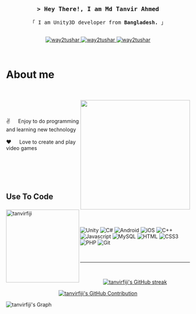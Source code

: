 <!-- Intro  -->
<h3 align="center">
        <samp>&gt; Hey There!, I am
                <b><a target="_blank"">Md Tanvir Ahmed</a></b>
        </samp>
</h3>


<p align="center"> 
  <samp>
    「 I am Unity3D developer from <b>Bangladesh.</b> 」
    <br>
    <br>
  </samp>
</p>


<p align="center">
 <a href="https://linkedin.com/in/md-tanvir-ahmed-1a39a21a3/" target="_blank">
  <img src="https://img.shields.io/badge/LinkedIn-0077B5?style=for-the-badge&logo=linkedin&logoColor=white" alt="way2tushar"/>
 </a>
 <a href="https://tanvirfiji.itch.io/" target="_blank">
  <img src="https://img.shields.io/static/v1?style=for-the-badge&message=Itch.io&color=FA5C5C&logo=Itch.io&logoColor=FFFFFF&label=" alt="way2tushar" />
 <a href="[https://facebook.com/way2tushar](https://www.facebook.com/tanvirfiji)" target="_blank">
  <img src="https://img.shields.io/badge/Facebook-20BEFF?&style=for-the-badge&logo=facebook&logoColor=white" alt="way2tushar"  />
  </a> 
</p>
<br />

<!-- About Section -->
 # About me 
<p>
<br/><br/>        
<img align="right" width="300" src="https://user-images.githubusercontent.com/74038190/212748842-9fcbad5b-6173-4175-8a61-521f3dbb7514.gif" width="300">
 
  
  <br/><br/>
 ✌️ &emsp; Enjoy to do programming and learning new technology<br/><br/>
 ❤️ &emsp; Love to create and play video games<br/><br/>

</p>

<br/>
<br/>
<br/>

## Use To Code

<img align="left" width="200" src="/assets/unity.gif" alt="tanvirfiji" />
<br>
<br>

![Unity](https://img.shields.io/badge/unity-%23000000.svg?style=for-the-badge&logo=unity&logoColor=white)
![C#](https://img.shields.io/badge/c%23-%23239120.svg?style=for-the-badge&logo=c-sharp&logoColor=white)
![Android](https://img.shields.io/badge/Android-3DDC84?style=for-the-badge&logo=android&logoColor=white)
![iOS](https://img.shields.io/badge/iOS-000000?style=for-the-badge&logo=ios&logoColor=white)
![C++](https://img.shields.io/badge/c++-%2300599C.svg?style=for-the-badge&logo=c%2B%2B&logoColor=white)
![Javascript](https://img.shields.io/badge/Javascript-F0DB4F?style=for-the-badge&labelColor=black&logo=javascript&logoColor=F0DB4F)
![MySQL](https://img.shields.io/badge/mysql-%2300f.svg?style=for-the-badge&logo=mysql&logoColor=white)
![HTML](https://img.shields.io/badge/HTML5-E34F26?style=for-the-badge&logo=html5&logoColor=white)
![CSS3](https://img.shields.io/badge/CSS3-1572B6?style=for-the-badge&logo=css3&logoColor=white)
![PHP](https://img.shields.io/badge/php-%23777BB4.svg?style=for-the-badge&logo=php&logoColor=white)
![Git](https://img.shields.io/badge/Git-F05032?style=for-the-badge&logo=git&logoColor=white)



<br/>
<hr/>
<br/>

<p align="center">
  <a href="https://github.com/tanvirfiji">
    <img src="https://github-readme-streak-stats.herokuapp.com/?user=tanvirfiji&theme=radical&border=7F3FBF&background=0D1117" alt="tanvirfiji's GitHub streak"/>
  </a>
</p>

<p align="center">
  <a href="https://github.com/tanvirfiji">
    <img src="https://github-profile-summary-cards.vercel.app/api/cards/profile-details?username=tanvirfiji&theme=radical" alt="tanvirfiji's GitHub Contribution"/>
  </a>
</p>




![tanvirfiji's Graph](https://github-readme-activity-graph.vercel.app/graph?username=tanvirfiji&custom_title=tanvirfiji's%20GitHub%20Activity%20Graph&bg_color=0D1117&color=7F3FBF&line=7F3FBF&point=7F3FBF&area_color=FFFFFF&title_color=FFFFFF&area=true)

<!--
**way2tushar/way2tushar** is a ✨ _special_ ✨ repository because its `README.md` (this file) appears on your GitHub profile.

Here are some ideas to get you started:

- 🔭 I’m currently working on ...
- 🌱 I’m currently learning ...
- 👯 I’m looking to collaborate on ...
- 🤔 I’m looking for help with ...
- 💬 Ask me about ...
- 📫 How to reach me: ...
- 😄 Pronouns: ...
- ⚡ Fun fact: ...
-->
